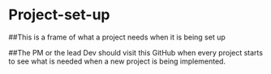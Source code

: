 Project-set-up
==============

##This is a frame of what a project needs when it is being set up

##The PM or the lead Dev should visit this GitHub when every project starts to see what is needed when a new project is being implemented. 

